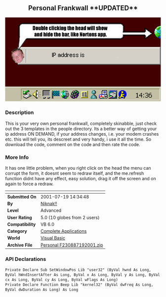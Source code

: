 ﻿<div align="center">

## Personal Frankwall \*\*UPDATED\*\*

<img src="PIC200171995619277.jpg">
</div>

### Description

This is your very own personal frankwall, completely skinabble, just check out the 3 templates in the people directory. Its a better way of getting your ip address ON DEMAND, if your address changes, i.e. your modem crashes etc. this will tell you, its descreet and very handy, i use it all the time. So download the code, comment on the code and then rate the code.
 
### More Info
 
It has one little problem, when you right click on the head the menu can corrupt the form, it doesnt seem to redraw itself, and the me.refresh function didnt have any effect, easy solution, drag it off the screen and on again to force a redraw.


<span>             |<span>
---                |---
**Submitted On**   |2001-07-19 14:34:48
**By**             |[Niknak\!\!](https://github.com/Planet-Source-Code/PSCIndex/blob/master/ByAuthor/niknak.md)
**Level**          |Advanced
**User Rating**    |5.0 (10 globes from 2 users)
**Compatibility**  |VB 6\.0
**Category**       |[Complete Applications](https://github.com/Planet-Source-Code/PSCIndex/blob/master/ByCategory/complete-applications__1-27.md)
**World**          |[Visual Basic](https://github.com/Planet-Source-Code/PSCIndex/blob/master/ByWorld/visual-basic.md)
**Archive File**   |[Personal F230887192001\.zip](https://github.com/Planet-Source-Code/niknak-personal-frankwall-updated__1-25223/archive/master.zip)

### API Declarations

```
Private Declare Sub SetWindowPos Lib "user32" (ByVal hwnd As Long, ByVal hWndInsertAfter As Long, ByVal x As Long, ByVal y As Long, ByVal cx As Long, ByVal cy As Long, ByVal wFlags As Long)
Private Declare Function Beep Lib "kernel32" (ByVal dwFreq As Long, ByVal dwDuration As Long) As Long
```





